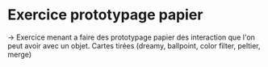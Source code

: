 # Exercice prototypage papier
-> Exercice menant a faire des prototypage papier des interaction que l'on peut avoir avec un objet. Cartes tirées (dreamy, ballpoint, color filter, peltier, merge)

